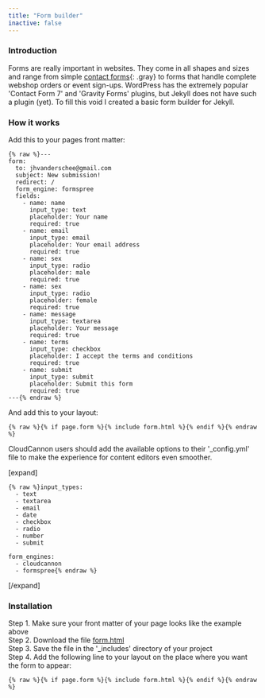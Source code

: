 ```yaml
---
title: "Form builder"
inactive: false
---
```


### Introduction

Forms are really important in websites. They come in all shapes and sizes and range from simple [contact forms](/contact){: .gray} to forms that handle complete webshop orders or event sign-ups. WordPress has the extremely popular 'Contact Form 7' and 'Gravity Forms' plugins, but Jekyll does not have such a plugin (yet). To fill this void I created a basic form builder for Jekyll.

### How it works

Add this to your pages front matter:

```
{% raw %}---
form:
  to: jhvanderschee@gmail.com
  subject: New submission!
  redirect: /
  form_engine: formspree
  fields: 
    - name: name
      input_type: text
      placeholder: Your name
      required: true
    - name: email
      input_type: email
      placeholder: Your email address
      required: true
    - name: sex
      input_type: radio
      placeholder: male
      required: true
    - name: sex
      input_type: radio
      placeholder: female
      required: true
    - name: message
      input_type: textarea
      placeholder: Your message
      required: true
    - name: terms
      input_type: checkbox
      placeholder: I accept the terms and conditions
      required: true
    - name: submit
      input_type: submit
      placeholder: Submit this form
      required: true
---{% endraw %}
```

And add this to your layout:

```
{% raw %}{% if page.form %}{% include form.html %}{% endif %}{% endraw %}
```

CloudCannon users should add the available options to their '_config.yml' file to make the experience for content editors even smoother.

[expand]

```
{% raw %}input_types:
  - text
  - textarea
  - email
  - date
  - checkbox
  - radio
  - number
  - submit

form_engines:
  - cloudcannon
  - formspree{% endraw %}
```

[/expand]

### Installation

Step 1. Make sure your front matter of your page looks like the example above<br>
Step 2. Download the file [form.html](https://raw.githubusercontent.com/jhvanderschee/jekyllcodex/gh-pages/_includes/form.html)<br>
Step 3. Save the file in the '_includes' directory of your project<br>
Step 4. Add the following line to your layout on the place where you want the form to appear:

```
{% raw %}{% if page.form %}{% include form.html %}{% endif %}{% endraw %}
```